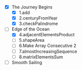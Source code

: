 - [x] The Journey Begins
  - [x] 1.add
  - [x] 2.centuryFromYear
  - [x] 3.checkPalindrome
- [ ] Edge of the Ocean
  - [x] 4.adjacentElementsProduct
  - [ ] 5.shapeArea
  - [ ] 6.Make Array Consecutive 2
  - [ ] 7.almostIncreasingSequence
  - [ ] 8.matrixElementsSum
- [ ] Smooth Sailing